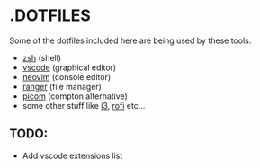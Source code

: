 # .DOTFILES
Some of the dotfiles included here are being used by these tools:

- [zsh](https://www.zsh.org/) (shell)
- [vscode](https://github.com/VSCodium/vscodium) (graphical editor)
- [neovim](https://github.com/neovim/neovim) (console editor)
- [ranger](https://github.com/ranger/ranger) (file manager)
- [picom](https://github.com/jonaburg/picom) (compton alternative)
- some other stuff like [i3](https://github.com/i3/i3), [rofi](https://github.com/davatorium/rofi) etc...

## TODO:
- Add vscode extensions list